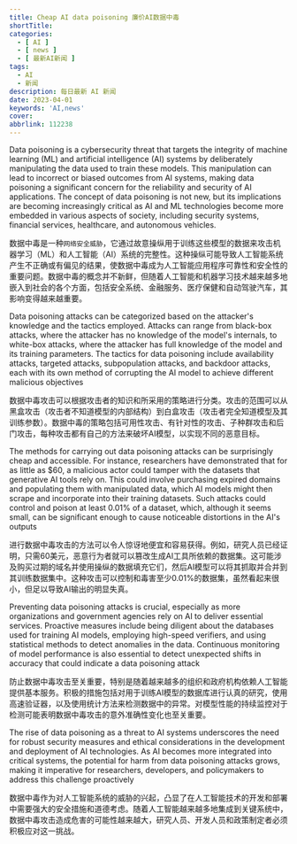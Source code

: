 ```yaml
---
title: Cheap AI data poisoning 廉价AI数据中毒
shortTitle: 
categories:
  - [ AI ]
  - [ news ]
  - [ 最新AI新闻 ]
tags:
  - AI
  - 新闻
description: 每日最新 AI 新闻
date: 2023-04-01
keywords: 'AI,news'
cover:
abbrlink: 112238
---
```



Data poisoning is a cybersecurity threat that targets the integrity of machine learning (ML) and artificial intelligence (AI) systems by deliberately manipulating the data used to train these models. This manipulation can lead to incorrect or biased outcomes from AI systems, making data poisoning a significant concern for the reliability and security of AI applications. The concept of data poisoning is not new, but its implications are becoming increasingly critical as AI and ML technologies become more embedded in various aspects of society, including security systems, financial services, healthcare, and autonomous vehicles.

数据中毒是一种`网络安全威胁`，它通过故意操纵用于训练这些模型的数据来攻击机器学习（ML）和人工智能（AI）系统的完整性。这种操纵可能导致人工智能系统产生不正确或有偏见的结果，使数据中毒成为人工智能应用程序可靠性和安全性的重要问题。数据中毒的概念并不新鲜，但随着人工智能和机器学习技术越来越多地嵌入到社会的各个方面，包括安全系统、金融服务、医疗保健和自动驾驶汽车，其影响变得越来越重要。



Data poisoning attacks can be categorized based on the attacker's knowledge and the tactics employed. Attacks can range from black-box attacks, where the attacker has no knowledge of the model's internals, to white-box attacks, where the attacker has full knowledge of the model and its training parameters. The tactics for data poisoning include availability attacks, targeted attacks, subpopulation attacks, and backdoor attacks, each with its own method of corrupting the AI model to achieve different malicious objectives

数据中毒攻击可以根据攻击者的知识和所采用的策略进行分类。攻击的范围可以从黑盒攻击（攻击者不知道模型的内部结构）到白盒攻击（攻击者完全知道模型及其训练参数）。数据中毒的策略包括可用性攻击、有针对性的攻击、子种群攻击和后门攻击，每种攻击都有自己的方法来破坏AI模型，以实现不同的恶意目标。



The methods for carrying out data poisoning attacks can be surprisingly cheap and accessible. For instance, researchers have demonstrated that for as little as $60, a malicious actor could tamper with the datasets that generative AI tools rely on. This could involve purchasing expired domains and populating them with manipulated data, which AI models might then scrape and incorporate into their training datasets. Such attacks could control and poison at least 0.01% of a dataset, which, although it seems small, can be significant enough to cause noticeable distortions in the AI's outputs

进行数据中毒攻击的方法可以令人惊讶地便宜和容易获得。例如，研究人员已经证明，只需60美元，恶意行为者就可以篡改生成AI工具所依赖的数据集。这可能涉及购买过期的域名并使用操纵的数据填充它们，然后AI模型可以将其抓取并合并到其训练数据集中。这种攻击可以控制和毒害至少0.01%的数据集，虽然看起来很小，但足以导致AI输出的明显失真。



Preventing data poisoning attacks is crucial, especially as more organizations and government agencies rely on AI to deliver essential services. Proactive measures include being diligent about the databases used for training AI models, employing high-speed verifiers, and using statistical methods to detect anomalies in the data. Continuous monitoring of model performance is also essential to detect unexpected shifts in accuracy that could indicate a data poisoning attack

防止数据中毒攻击至关重要，特别是随着越来越多的组织和政府机构依赖人工智能提供基本服务。积极的措施包括对用于训练AI模型的数据库进行认真的研究，使用高速验证器，以及使用统计方法来检测数据中的异常。对模型性能的持续监控对于检测可能表明数据中毒攻击的意外准确性变化也至关重要。



The rise of data poisoning as a threat to AI systems underscores the need for robust security measures and ethical considerations in the development and deployment of AI technologies. As AI becomes more integrated into critical systems, the potential for harm from data poisoning attacks grows, making it imperative for researchers, developers, and policymakers to address this challenge proactively

数据中毒作为对人工智能系统的威胁的兴起，凸显了在人工智能技术的开发和部署中需要强大的安全措施和道德考虑。随着人工智能越来越多地集成到关键系统中，数据中毒攻击造成危害的可能性越来越大，研究人员、开发人员和政策制定者必须积极应对这一挑战。